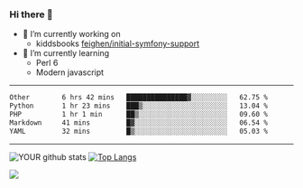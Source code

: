 ### Hi there 👋

- 🔭 I’m currently working on
  - kiddsbooks [feighen/initial-symfony-support](https://github.com/noondaysun/kiddsbooks.com/tree/feighen/initial-symfony-support)
- 🌱 I’m currently learning
  - Perl 6
  - Modern javascript

---
<!--START_SECTION:waka-->

```txt
Other        6 hrs 42 mins   ███████████████▓░░░░░░░░░   62.75 %
Python       1 hr 23 mins    ███▒░░░░░░░░░░░░░░░░░░░░░   13.04 %
PHP          1 hr 1 min      ██▒░░░░░░░░░░░░░░░░░░░░░░   09.60 %
Markdown     41 mins         █▓░░░░░░░░░░░░░░░░░░░░░░░   06.54 %
YAML         32 mins         █▒░░░░░░░░░░░░░░░░░░░░░░░   05.03 %
```

<!--END_SECTION:waka-->
---
![YOUR github stats](https://github-readme-stats.vercel.app/api?username=noondaysun&show_icons=true&theme=onedark) [![Top Langs](https://github-readme-stats.vercel.app/api/top-langs/?username=noondaysun&layout=compact&theme=onedark)](https://github.com/anuraghazra/github-readme-stats)

[<img src="https://img.shields.io/badge/linkedin-%230077B5.svg?&style=for-the-badge&logo=linkedin&logoColor=white" />](https://www.linkedin.com/in/feighen-oosterbroek-9630a514a/)

<!--
**noondaysun/noondaysun** is a ✨ _special_ ✨ repository because its `README.md` (this file) appears on your GitHub profile.

Here are some ideas to get you started:

- 🔭 I’m currently working on ...
- 🌱 I’m currently learning ...
- 👯 I’m looking to collaborate on ...
- 🤔 I’m looking for help with ...
- 💬 Ask me about ...
- 📫 How to reach me: ...
- 😄 Pronouns: ...
- ⚡ Fun fact: ...
-->
